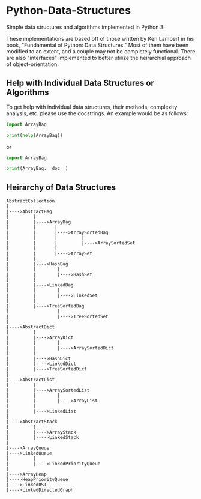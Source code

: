 # Python-Data-Structures
Simple data structures and algorithms implemented in Python 3.

These implementations are based off of those written by Ken Lambert in his book, "Fundamental of Python: Data Structures."
Most of them have been modified to an extent, and a couple may not be completely functional. There are also
"interfaces" implemented to better utilize the heirarchial approach of object-orientation.

## Help with Individual Data Structures or Algorithms
To get help with individual data structures, their methods, complexity analysis, etc. please use the docstrings. An example would be as follows:
```python
import ArrayBag

print(help(ArrayBag))
```
or
```python
import ArrayBag

print(ArrayBag.__doc__)
```

## Heirarchy of Data Structures
```
AbstractCollection
|
|---->AbstractBag
|         |
|         |---->ArrayBag
|         |       |
|         |       |---->ArraySortedBag
|         |       |         |
|         |       |         |---->ArraySortedSet
|         |       |
|         |       |---->ArraySet
|         |
|         |---->HashBag
|         |        |
|         |        |---->HashSet
|         |
|         |---->LinkedBag
|         |        |
|         |        |---->LinkedSet
|         |
|         |---->TreeSortedBag
|                  |
|                  |---->TreeSortedSet
|
|---->AbstractDict
|         |
|         |---->ArrayDict
|         |        |
|         |        |---->ArraySortedDict
|         |
|         |---->HashDict
|         |---->LinkedDict
|         |---->TreeSortedDict
|
|---->AbstractList
|         |
|         |---->ArraySortedList
|         |        |
|         |        |---->ArrayList
|         |
|         |---->LinkedList
|
|---->AbstractStack
|         |
|         |---->ArrayStack
|         |---->LinkedStack
|
|---->ArrayQueue
|---->LinkedQueue
|         |
|         |---->LinkedPriorityQueue
|
|---->ArrayHeap
|---->HeapPriorityQueue
|---->LinkedBST
|---->LinkedDirectedGraph
```
